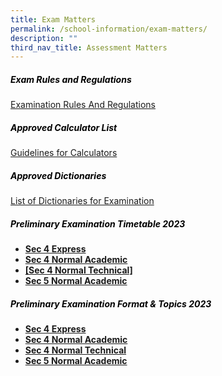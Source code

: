 ```yaml
---
title: Exam Matters
permalink: /school-information/exam-matters/
description: ""
third_nav_title: Assessment Matters
---
```

<h5 style="color:black">Exam Rules and Regulations</h5>

[Examination Rules And Regulations](/files/Examination-Rules-And-Regulations.pdf)

<h5 style="color:black">Approved Calculator List</h5>

[Guidelines for Calculators](https://www.seab.gov.sg/)

<h5 style="color:black">Approved Dictionaries</h5>

[List of Dictionaries for Examination](https://www.seab.gov.sg/)


<h5 style="color:black">Preliminary Examination Timetable 2023
</h5>

*   **[Sec 4 Express](/files/4e%20prelim%20tt%2023.pdf)**
*   **[Sec 4 Normal Academic](/files/4na%20prelim%20tt%2023.pdf)**
*   **[[Sec 4 Normal Technical]](/files/4nt%20prelim%20tt%2023%20(1).pdf)**
*   **[Sec 5 Normal Academic](/files/5na%20prelim%20tt%2023.pdf)**



<h5 style="color:black">Preliminary Examination  Format &amp; Topics 2023</h5>

*   **[Sec 4 Express](/files/4e%20prelim%20topic%20&amp;%20format%2023.pdf)**
*   **[Sec 4 Normal Academic](/files/4na%20prelm%20topic%20and%20format%2023.pdf)**
*   **[Sec 4 Normal Technical](/files/4nt%20prelim%20%20topic%20and%20format%2023.pdf)**
*   **[Sec 5 Normal Academic](/files/5na%20prelim%20topic%20and%20format%2023.pdf)**